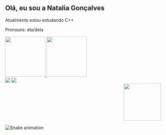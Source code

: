 ## Olá, eu sou a Natalia Gonçalves

Atualmente estou estudando C++

Pronouns: ela/dela

<div>
  <a href="https://github.com/nataliaag">
  <img height="130em" src="https://github-readme-stats.vercel.app/api?username=nataliaag&show_icons=true&theme=apprentice&include_all_commits=true&count_private=true"/>
  <img height="130em" src="https://github-readme-stats.vercel.app/api/top-langs/?username=nataliaag&layout=compact&langs_count=7&theme=apprentice"/>
</div>

<div>  
  <a href="https://www.linkedin.com/in/nataliaag" target="_blank"><img src="https://img.shields.io/badge/-LinkedIn-%230077B5?style=for-the-badge&logo=linkedin&logoColor=white" target="_blank"></a> 
  <a href = "mailto:nataliaag_@hotmail.com"><img src="https://img.shields.io/badge/Microsoft_Outlook-0078D4?style=for-the-badge&logo=microsoft-outlook&logoColor=white" target="_blank"></a>
</div>
  
<div align="right">
    <img width="120" src="https://media.discordapp.net/attachments/693590846460919838/928755969272479794/picasion.com_17466c2aaf1834d9af6b5f545e247ff4.gif">
</div>
 
  ![Snake animation](https://github.com/nataliaag/nataliaag/blob/output/github-contribution-grid-snake.svg)
</div>
  
  

  
